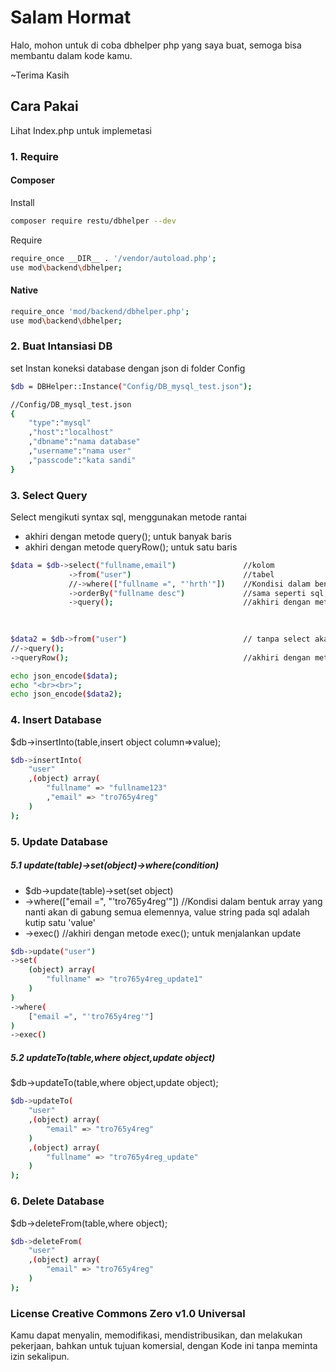 # Salam Hormat
Halo, mohon untuk di coba dbhelper php yang saya buat, semoga bisa membantu dalam kode kamu. 

~Terima Kasih

## Cara Pakai
Lihat Index.php untuk implemetasi

### 1. Require
#### Composer
Install
```bash
composer require restu/dbhelper --dev
```
Require
```bash
require_once __DIR__ . '/vendor/autoload.php';
use mod\backend\dbhelper;
```

#### Native
```bash
require_once 'mod/backend/dbhelper.php';
use mod\backend\dbhelper;
```

### 2. Buat Intansiasi DB
set Instan koneksi database dengan json di folder Config
```bash
$db = DBHelper::Instance("Config/DB_mysql_test.json");

//Config/DB_mysql_test.json
{
    "type":"mysql"
    ,"host":"localhost"
    ,"dbname":"nama database"
    ,"username":"nama user"
    ,"passcode":"kata sandi"
}
```


### 3. Select Query
Select mengikuti syntax sql, menggunakan metode rantai
- akhiri dengan metode query(); untuk banyak baris
- akhiri dengan metode queryRow(); untuk satu baris
```bash
$data = $db->select("fullname,email")               //kolom 
             ->from("user")                         //tabel
             //->where(["fullname =", "'hrth'"])    //Kondisi dalam bentuk array yang nanti akan di gabung semua elemennya, value string pada sql adalah kutip satu 'value'
             ->orderBy("fullname desc")             //sama seperti sql, 'kolom' dulu kemudian sequen 'asc/desc'
             ->query();                             //akhiri dengan metode query(); untuk banyak baris/ atau queryRow(); untuk satu baris
             
             

$data2 = $db->from("user")                          // tanpa select akan otomatis select * from(tabel)
//->query();                         
->queryRow();                                       //akhiri dengan metode queryRow(); untuk satu baris

echo json_encode($data);
echo "<br><br>";
echo json_encode($data2);
```

### 4. Insert Database
$db->insertInto(table,insert object column=>value);
```bash
$db->insertInto(
    "user"
    ,(object) array(
        "fullname" => "fullname123"
        ,"email" => "tro765y4reg"
    )
);
```

### 5. Update Database

##### 5.1 update(table)->set(object)->where(condition)
- $db->update(table)->set(set object)
- ->where(["email =", "'tro765y4reg'"])             //Kondisi dalam bentuk array yang nanti akan di gabung semua elemennya, value string pada sql adalah kutip satu 'value'
- ->exec()                                          //akhiri dengan metode exec(); untuk menjalankan update
```bash
$db->update("user")
->set(
    (object) array(
        "fullname" => "tro765y4reg_update1"
    )
)
->where(
    ["email =", "'tro765y4reg'"]
)
->exec()
```
##### 5.2 updateTo(table,where object,update object)
$db->updateTo(table,where object,update object);
```bash
$db->updateTo(
    "user"
    ,(object) array(
        "email" => "tro765y4reg"
    )
    ,(object) array(
        "fullname" => "tro765y4reg_update"
    )
);
```

### 6. Delete Database
$db->deleteFrom(table,where object);
```bash
$db->deleteFrom(
    "user"
    ,(object) array(
        "email" => "tro765y4reg"
    )
);
```

### License Creative Commons Zero v1.0 Universal
Kamu dapat menyalin, memodifikasi, mendistribusikan, dan melakukan pekerjaan, bahkan untuk tujuan komersial, dengan Kode ini tanpa meminta izin sekalipun.



